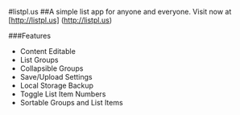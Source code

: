 #listpl.us
##A simple list app for anyone and everyone.
Visit now at [http://listpl.us] (http://listpl.us)

###Features
- Content Editable
- List Groups
- Collapsible Groups
- Save/Upload Settings
- Local Storage Backup
- Toggle List Item Numbers
- Sortable Groups and List Items
